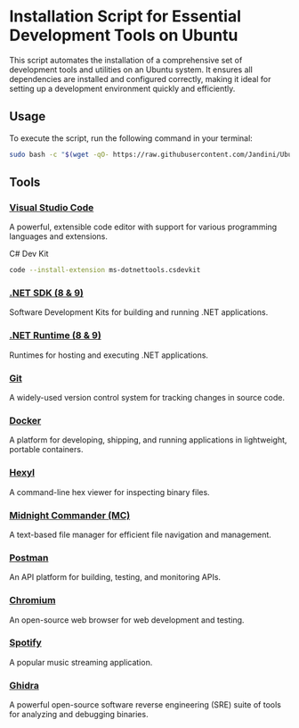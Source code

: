 # Installation Script for Essential Development Tools on Ubuntu

This script automates the installation of a comprehensive set of development tools and utilities on an Ubuntu system. It ensures all dependencies are installed and configured correctly, making it ideal for setting up a development environment quickly and efficiently.

## Usage

To execute the script, run the following command in your terminal:

```bash
sudo bash -c "$(wget -qO- https://raw.githubusercontent.com/Jandini/Ubuntu/refs/heads/main/install.sh)"
```

## Tools

### [**Visual Studio Code**](https://code.visualstudio.com/)  
   A powerful, extensible code editor with support for various programming languages and extensions.

   C# Dev Kit
   ```sh
   code --install-extension ms-dotnettools.csdevkit
   ```

### [**.NET SDK (8 & 9)**](https://dotnet.microsoft.com/en-us/download)  
   Software Development Kits for building and running .NET applications.

### [**.NET Runtime (8 & 9)**](https://dotnet.microsoft.com/en-us/download)  
   Runtimes for hosting and executing .NET applications.

### [**Git**](https://git-scm.com/)  
   A widely-used version control system for tracking changes in source code.

### [**Docker**](https://www.docker.com/)  
   A platform for developing, shipping, and running applications in lightweight, portable containers.   

### [**Hexyl**](https://github.com/sharkdp/hexyl)  
   A command-line hex viewer for inspecting binary files.

### [**Midnight Commander (MC)**](https://midnight-commander.org/)  
   A text-based file manager for efficient file navigation and management.

### [**Postman**](https://www.postman.com/)  
   An API platform for building, testing, and monitoring APIs.

### [**Chromium**](https://www.chromium.org/chromium-projects/)  
   An open-source web browser for web development and testing.

### [**Spotify**](https://www.spotify.com/)  
   A popular music streaming application.

### [**Ghidra**](https://ghidra-sre.org/)  
A powerful open-source software reverse engineering (SRE) suite of tools for analyzing and debugging binaries.

